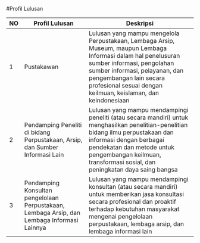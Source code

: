 #Profil Lulusan


| NO | Profil Lulusan | Deskripsi |
| ----------- | ----------- | ----------- |
| 1 | Pustakawan | Lulusan yang mampu mengelola Perpustakaan, Lembaga Arsip, Museum, maupun Lembaga Informasi dalam hal penelusuran sumber informasi, pengolahan sumber informasi, pelayanan, dan pengembangan lain secara profesional sesuai dengan keilmuan, keislaman, dan keindonesiaan |
| 2 | Pendamping Peneliti di bidang Perpustakaan, Arsip, dan Sumber Informasi Lain | Lulusan yang mampu mendampingi peneliti (atau secara mandiri) untuk menghasilkan penelitian-penelitian bidang ilmu perpustakaan dan informasi dengan berbagai pendekatan dan metode untuk pengembangan keilmuan, transformasi sosial, dan peningkatan daya saing bangsa |
| 3 | Pendamping Konsultan pengelolaan Perpustakaan, Lembaga Arsip, dan Lembaga Informasi Lainnya | Lulusan yang mampu mendampingi konsultan (atau secara mandiri) untuk memberikan jasa konsultasi secara profesional dan proaktif terhadap kebutuhan masyarakat mengenai pengelolaan perpustakaan, lembaga arsip, dan lembaga informasi lain |
